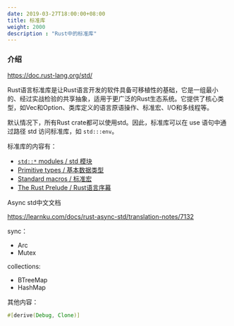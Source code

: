 ```yaml
---
date: 2019-03-27T18:00:00+08:00
title: 标准库
weight: 2000
description : "Rust中的标准库"
---
```


### 介绍

https://doc.rust-lang.org/std/

Rust语言标准库是让Rust语言开发的软件具备可移植性的基础，它是一组最小的、经过实战检验的共享抽象，适用于更广泛的Rust生态系统。它提供了核心类型，如Vec<T>和Option<T>、类库定义的语言原语操作、标准宏、I/O和多线程等。

默认情况下，所有Rust crate都可以使用std。因此，标准库可以在 use 语句中通过路径 std 访问标准库，如 `std:::env`。

标准库的内容有：

- [`std::*` modules / std 模块](https://doc.rust-lang.org/std/#modules)
- [Primitive types / 基本数据类型](https://doc.rust-lang.org/std/#primitives)
- [Standard macros / 标准宏](https://doc.rust-lang.org/std/#macros)
- [The Rust Prelude / Rust语言序幕](https://doc.rust-lang.org/std/prelude/index.html)

Async std中文文档

https://learnku.com/docs/rust-async-std/translation-notes/7132

sync：

- Arc
- Mutex


collections:

- BTreeMap
- HashMap


其他内容：

```rust
#[derive(Debug, Clone)]
```

